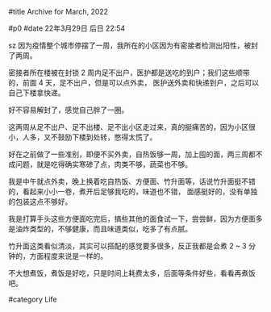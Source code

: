 #title Archive for March, 2022

#p0
#date 22年3月29日 后日 22:54

sz 因为疫情整个城市停摆了一周，我所在的小区因为有密接者检测出阳性，被封了两周。

密接者所在楼被在封锁 2 周内足不出户，医护都是送吃的到户；我们这些顺带的，前面 4 天，足不出户，但是可以点外卖，
医护送外卖和快递到户，之后可以自己下楼拿快递。

好不容易解封了，感觉自己胖了一圈。

这两周从足不出户、足不出楼、足不出小区走过来，真的挺痛苦的，因为小区很小，人多，又不鼓励下楼到处转，憋得太慌了。

好在之前做了一些准别，即便不买外卖，自热饭够一周，加上囤的面，两三周都不成问题，就是吃得确实寒碜了点，肉类不够，蔬菜也不够。

我是中午就点外卖，晚上换着吃自热饭、方便面、竹升面等，话说竹升面挺不错的，看起来小小一卷，煮开后足够我吃的，味道也不错，
面感挺好的，没有单独的包装这点不够好。

我是打算手头这些方便面吃完后，搞些其他的面食试一下，尝尝鲜，因为方便面多是油炸类型的，不够健康，而且味道类似，吃多了有点腻。

竹升面这类看似清淡，其实可以搭配的感觉要多很多，反正我都是会煮 2 ~ 3 分钟的，方面程度来说是一样的。

不大想煮饭，煮饭是好吃，只是时间上耗费太多，后面等条件好些，看看再煮饭吧。

#category Life